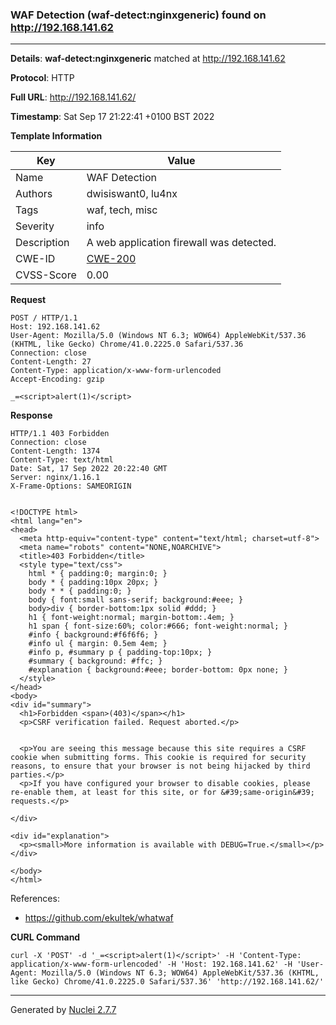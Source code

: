 ### WAF Detection (waf-detect:nginxgeneric) found on http://192.168.141.62
---
**Details**: **waf-detect:nginxgeneric**  matched at http://192.168.141.62

**Protocol**: HTTP

**Full URL**: http://192.168.141.62/

**Timestamp**: Sat Sep 17 21:22:41 +0100 BST 2022

**Template Information**

| Key | Value |
|---|---|
| Name | WAF Detection |
| Authors | dwisiswant0, lu4nx |
| Tags | waf, tech, misc |
| Severity | info |
| Description | A web application firewall was detected. |
| CWE-ID | [CWE-200](https://cwe.mitre.org/data/definitions/200.html) |
| CVSS-Score | 0.00 |

**Request**
```http
POST / HTTP/1.1
Host: 192.168.141.62
User-Agent: Mozilla/5.0 (Windows NT 6.3; WOW64) AppleWebKit/537.36 (KHTML, like Gecko) Chrome/41.0.2225.0 Safari/537.36
Connection: close
Content-Length: 27
Content-Type: application/x-www-form-urlencoded
Accept-Encoding: gzip

_=<script>alert(1)</script>
```

**Response**
```http
HTTP/1.1 403 Forbidden
Connection: close
Content-Length: 1374
Content-Type: text/html
Date: Sat, 17 Sep 2022 20:22:40 GMT
Server: nginx/1.16.1
X-Frame-Options: SAMEORIGIN


<!DOCTYPE html>
<html lang="en">
<head>
  <meta http-equiv="content-type" content="text/html; charset=utf-8">
  <meta name="robots" content="NONE,NOARCHIVE">
  <title>403 Forbidden</title>
  <style type="text/css">
    html * { padding:0; margin:0; }
    body * { padding:10px 20px; }
    body * * { padding:0; }
    body { font:small sans-serif; background:#eee; }
    body>div { border-bottom:1px solid #ddd; }
    h1 { font-weight:normal; margin-bottom:.4em; }
    h1 span { font-size:60%; color:#666; font-weight:normal; }
    #info { background:#f6f6f6; }
    #info ul { margin: 0.5em 4em; }
    #info p, #summary p { padding-top:10px; }
    #summary { background: #ffc; }
    #explanation { background:#eee; border-bottom: 0px none; }
  </style>
</head>
<body>
<div id="summary">
  <h1>Forbidden <span>(403)</span></h1>
  <p>CSRF verification failed. Request aborted.</p>


  <p>You are seeing this message because this site requires a CSRF cookie when submitting forms. This cookie is required for security reasons, to ensure that your browser is not being hijacked by third parties.</p>
  <p>If you have configured your browser to disable cookies, please re-enable them, at least for this site, or for &#39;same-origin&#39; requests.</p>

</div>

<div id="explanation">
  <p><small>More information is available with DEBUG=True.</small></p>
</div>

</body>
</html>

```

References: 
- https://github.com/ekultek/whatwaf

**CURL Command**
```
curl -X 'POST' -d '_=<script>alert(1)</script>' -H 'Content-Type: application/x-www-form-urlencoded' -H 'Host: 192.168.141.62' -H 'User-Agent: Mozilla/5.0 (Windows NT 6.3; WOW64) AppleWebKit/537.36 (KHTML, like Gecko) Chrome/41.0.2225.0 Safari/537.36' 'http://192.168.141.62/'
```
---
Generated by [Nuclei 2.7.7](https://github.com/projectdiscovery/nuclei)